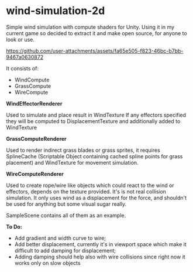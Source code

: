 # wind-simulation-2d
Simple wind simulation with compute shaders for Unity. Using it in my current game so decided to extract it and make open source, for anyone to look or use.

https://github.com/user-attachments/assets/fa65e505-f823-46bc-b7bb-9467a0630872

It consists of:

- WindCompute
- GrassCompute
- WireCompute

**WindEffectorRenderer**

Used to simulate and place result in WindTexture
If any effectors specified they will be computed to DisplacementTexture and additionally added to WindTexture

**GrassComputeRenderer**

Used to render indirect grass blades or grass sprites, it requires SplineCache (Scriptable Object containing cached spline points for grass placement) and WindTexture for movement simulation.

**WireComputeRenderer**

Used to create rope/wire like objects which could react to the wind or effectors, depends on the texture provided. It's is not real collision simulation. It only uses wind as a displacement for the force, and shouldn't be used for anything but some visual sugar really.

SampleScene contains all of them as an example.

**To Do:**
- Add gradient and width curve to wire;
- Add better displacement, currently it's in viewport space which make it difficult to add damping for displacement;
- Adding damping should help also with wire collisions since right now it works only on slow objects
